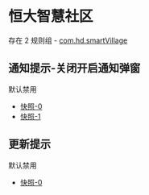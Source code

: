 # 恒大智慧社区

存在 2 规则组 - [com.hd.smartVillage](/src/apps/com.hd.smartVillage.ts)

## 通知提示-关闭开启通知弹窗

默认禁用

- [快照-0](https://i.gkd.li/import/13223669)
- [快照-1](https://i.gkd.li/import/13293000)

## 更新提示

默认禁用

- [快照-0](https://i.gkd.li/import/13223642)
